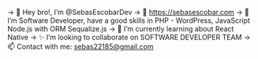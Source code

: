 -> 👋 Hey bro!, I’m @SebasEscobarDev 
-> 🌱 https://sebasescobar.com
-> 👀 I’m Software Developer, have a good skills in PHP - WordPress, JavaScript Node.js with ORM Sequalize.js
-> 💞️ I’m currently learning about React Native 
-> ✨ I’m looking to collaborate on SOFTWARE DEVELOPER TEAM
-> 📫 Contact with me: sebas22185@gmail.com

<!---
SebasEscobarDev/SebasEscobarDev is a ✨ special ✨ repository because its `README.md` (this file) appears on your GitHub profile.
You can click the Preview link to take a look at your changes.
--->
